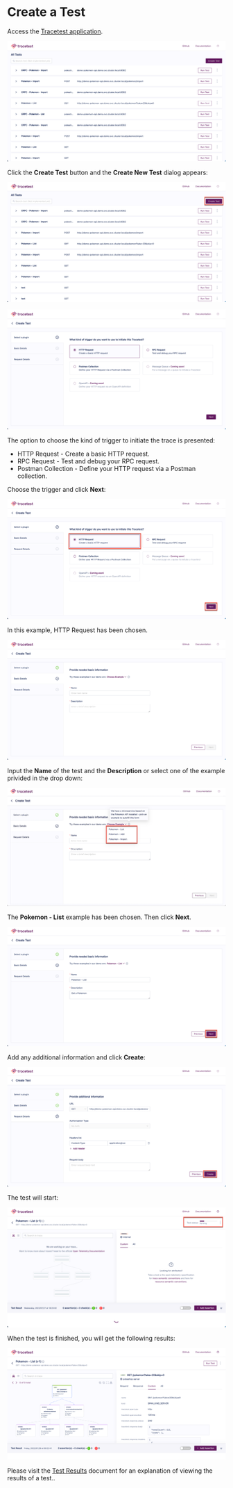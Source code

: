 # Create a Test

Access the [Tracetest application](accessing-dashboard.md).

![Main Screen](img/main-screen-0.6.png)

Click the **Create Test** button and the **Create New Test** dialog appears:

![Create a Test Button](img/create-test-button-0.6.png)

![Create a Test](img/create-test-0.6.png)

The option to choose the kind of trigger to initiate the trace is presented:

- HTTP Request - Create a basic HTTP request.
- RPC Request - Test and debug your RPC request.
- Postman Collection - Define your HTTP request via a Postman collection.

Choose the trigger and click **Next**:

![Choose Trigger](img/choose-trigger-0.6.png)

In this example, HTTP Request has been chosen.

![Choose Example](img/choose-example-0.6.png)

Input the **Name** of the test and the **Description** or select one of the example privided in the drop down:

![Choose Example Pokemon](img/choose-example-pokemon-0.6.png)

The **Pokemon - List** example has been chosen. Then click **Next**.

![Choose Example Pokemon](img/choose-example-pokemon-list-0.6.png)

Add any additional information and click **Create**:

![Create Test](img/provide-addl-information-0.6.png)

The test will start:

![Awaiting Trace](img/awaiting-trace-0.6.png)

When the test is finished, you will get the following results:

![Finished Trace](img/finished-trace-0.6.png)

Please visit the [Test Results](test-results.md) document for an explanation of viewing the results of a test..
